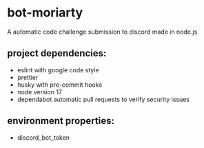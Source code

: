 # bot-moriarty

A automatic code challenge submission to discord made in node.js


## project dependencies:
- eslint with google code style
- prettier
- husky with pre-commit hooks
- node version 17
- dependabot automatic pull requests to verify security issues

## environment properties:
- discord_bot_token